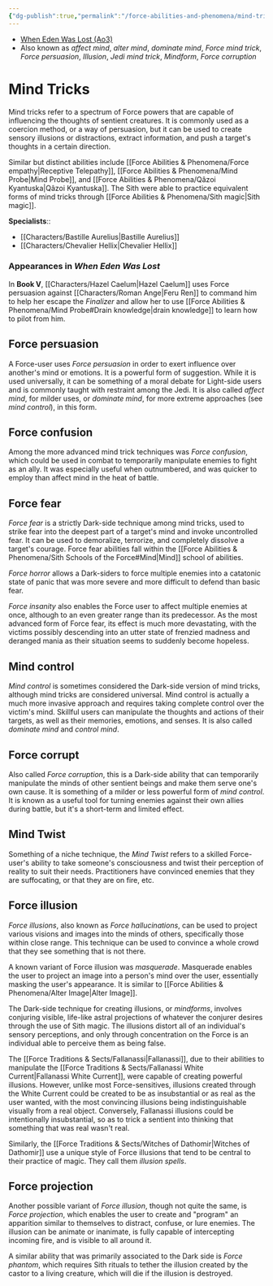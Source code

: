 ```yaml
---
{"dg-publish":true,"permalink":"/force-abilities-and-phenomena/mind-tricks/","tags":["universal","control","sense","alter","mind","forcepower"]}
---
```


- [When Eden Was Lost (Ao3)](https://archiveofourown.org/works/19334440/chapters/45992584)
- Also known as *affect mind*, *alter mind*, *dominate mind*, *Force mind trick*, *Force persuasion*, *Illusion*, *Jedi mind trick*, *Mindform*, *Force corruption*
# Mind Tricks
Mind tricks refer to a spectrum of Force powers that are capable of influencing the thoughts of sentient creatures. It is commonly used as a coercion method, or a way of persuasion, but it can be used to create sensory illusions or distractions, extract information, and push a target's thoughts in a certain direction. 

Similar but distinct abilities include [[Force Abilities & Phenomena/Force empathy\|Receptive Telepathy]], [[Force Abilities & Phenomena/Mind Probe\|Mind Probe]], and [[Force Abilities & Phenomena/Qâzoi Kyantuska\|Qâzoi Kyantuska]]. The Sith were able to practice equivalent forms of mind tricks through [[Force Abilities & Phenomena/Sith magic\|Sith magic]]. 

**Specialists**::
- [[Characters/Bastille Aurelius\|Bastille Aurelius]]
- [[Characters/Chevalier Hellix\|Chevalier Hellix]]
### Appearances in *When Eden Was Lost*
In **Book V**, [[Characters/Hazel Caelum\|Hazel Caelum]] uses Force persuasion against [[Characters/Roman Ange\|Feru Ren]] to command him to help her escape the *Finalizer* and allow her to use [[Force Abilities & Phenomena/Mind Probe#Drain knowledge\|drain knowledge]] to learn how to pilot from him. 
## Force persuasion
A Force-user uses *Force persuasion* in order to exert influence over another's mind or emotions. It is a powerful form of suggestion. While it is used universally, it can be something of a moral debate for Light-side users and is commonly taught with restraint among the Jedi. It is also called *affect mind*, for milder uses, or *dominate mind*, for more extreme approaches (see *mind control*), in this form.
## Force confusion
Among the more advanced mind trick techniques was *Force confusion*, which could be used in combat to temporarily manipulate enemies to fight as an ally. It was especially useful when outnumbered, and was quicker to employ than affect mind in the heat of battle.
## Force fear
*Force fear* is a strictly Dark-side technique among mind tricks, used to strike fear into the deepest part of a target's mind and invoke uncontrolled fear. It can be used to demoralize, terrorize, and completely dissolve a target's courage. Force fear abilities fall within the [[Force Abilities & Phenomena/Sith Schools of the Force#Mind\|Mind]] school of abilities. 

*Force horror* allows a Dark-siders to force multiple enemies into a catatonic state of panic that was more severe and more difficult to defend than basic fear. 

*Force insanity* also enables the Force user to affect multiple enemies at once, although to an even greater range than its predecessor. As the most advanced form of Force fear, its effect is much more devastating, with the victims possibly descending into an utter state of frenzied madness and deranged mania as their situation seems to suddenly become hopeless.
## Mind control
*Mind control* is sometimes considered the Dark-side version of mind tricks, although mind tricks are considered universal. Mind control is actually a much more invasive approach and requires taking complete control over the victim's mind. Skillful users can manipulate the thoughts and actions of their targets, as well as their memories, emotions, and senses. It is also called *dominate mind* and *control mind*.
## Force corrupt
Also called *Force corruption*, this is a Dark-side ability that can temporarily manipulate the minds of other sentient beings and make them serve one's own cause. It is something of a milder or less powerful form of *mind control*. It is known as a useful tool for turning enemies against their own allies during battle, but it's a short-term and limited effect.
## Mind Twist
Something of a niche technique, the *Mind Twist* refers to a skilled Force-user's ability to take someone's consciousness and twist their perception of reality to suit their needs. Practitioners have convinced enemies that they are suffocating, or that they are on fire, etc. 
## Force illusion
*Force illusions*, also known as *Force hallucinations*, can be used to project various visions and images into the minds of others, specifically those within close range. This technique can be used to convince a whole crowd that they see something that is not there. 

A known variant of Force illusion was *masquerade*. Masquerade enables the user to project an image into a person's mind over the user, essentially masking the user's appearance. It is similar to [[Force Abilities & Phenomena/Alter Image\|Alter Image]].

The Dark-side technique for creating illusions, or *mindforms*, involves conjuring visible, life-like astral projections of whatever the conjurer desires through the use of Sith magic. The illusions distort all of an individual's sensory perceptions, and only through concentration on the Force is an individual able to perceive them as being false.

The [[Force Traditions & Sects/Fallanassi\|Fallanassi]], due to their abilities to manipulate the [[Force Traditions & Sects/Fallanassi White Current\|Fallanassi White Current]], were capable of creating powerful illusions. However, unlike most Force-sensitives, illusions created through the White Current could be created to be as insubstantial or as real as the user wanted, with the most convincing illusions being indistinguishable visually from a real object. Conversely, Fallanassi illusions could be intentionally insubstantial, so as to trick a sentient into thinking that something that was real wasn't real.

Similarly, the [[Force Traditions & Sects/Witches of Dathomir\|Witches of Dathomir]] use a unique style of Force illusions that tend to be central to their practice of magic. They call them *illusion spells*. 
## Force projection
Another possible variant of *Force illusion*, though not quite the same, is *Force projection*, which enables the user to create and "program" an apparition similar to themselves to distract, confuse, or lure enemies. The illusion can be animate or inanimate, is fully capable of intercepting incoming fire, and is visible to all around it.

A similar ability that was primarily associated to the Dark side is *Force phantom*, which requires Sith rituals to tether the illusion created by the castor to a living creature, which will die if the illusion is destroyed.